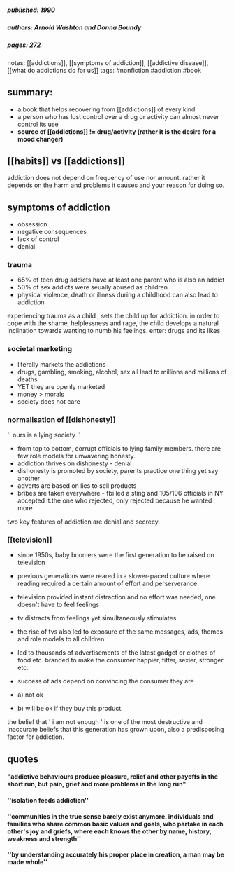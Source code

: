 ##### published: 1990
##### authors: Arnold Washton and Donna Boundy
##### pages: 272

notes: [[addictions]], [[symptoms of addiction]], [[addictive disease]], [[what do addictions do for us]]
tags: #nonfiction #addiction #book


## summary: 
- a book that helps recovering from [[addictions]] of every kind 
- a person who has lost control over a drug or activity can almost never control its use
- **source of [[addictions]] != drug/activity (rather it is the desire for a mood changer)** 




## [[habits]] vs [[addictions]]

addiction does not depend on frequency of use nor amount. 
rather it depends on the harm and problems it causes and your reason for doing so.



## symptoms of addiction

- obsession
- negative consequences
- lack of control
- denial


### trauma 

- 65% of teen drug addicts have at least one parent who is also an addict
- 50% of sex addicts were seually abused as children 
- physical violence, death or illness during a childhood can also lead to addiction

experiencing trauma as a child , sets the child up for addiction. in order to cope with the shame, helplessness and rage, the child develops a natural inclination towards wanting to numb his feelings. enter: drugs and its likes


### societal marketing  

- literally markets the addictions
- drugs, gambling, smoking, alcohol, sex all lead to millions and millions of deaths
- YET they are openly marketed
- money > morals
- society does not care


### normalisation of [[dishonesty]]

'' ours is a lying society ''

- from top to bottom, corrupt officials to lying family members. there are few role models for unwavering honesty.
- addiction thrives on dishonesty - denial
- dishonesty is promoted by society, parents practice one thing yet say another
- adverts are based on lies to sell products
- bribes are taken everywhere - fbi led a sting and 105/106 officials in NY accepted it.the one who rejected, only rejected because he wanted more

two key features of addiction are denial and secrecy. 

### [[television]]

- since 1950s, baby boomers were the first generation to be raised on television
- previous generations were reared in a slower-paced culture where reading required a certain amount of effort and perserverance 
- television provided instant distraction and no effort was needed, one doesn't have to feel feelings
- tv distracts from feelings yet simultaneously stimulates 

- the rise of tvs also led to exposure of the same messages, ads, themes and role models to all children.
- led to thousands of advertisements of the latest gadget or clothes of food etc. branded to make the consumer happier, fitter, sexier, stronger etc.
- success of ads depend on convincing the consumer they are 
- a) not ok
- b) will be ok if they buy this product.

the belief that ' i am not enough ' is one of the most destructive and inaccurate beliefs that this generation has grown upon, also a predisposing factor for addiction.







## quotes 


#### "addictive behaviours produce pleasure, relief and other payoffs in the short run, but pain, grief and more problems in the long run"


#### ''isolation feeds addiction''

#### ''communities in the true sense barely exist anymore. individuals and families who share common basic values and goals, who partake in each other's joy and griefs, where each knows the other by name, history, weakness and strength''

#### ''by understanding accurately his proper place in creation, a man may be made whole''

